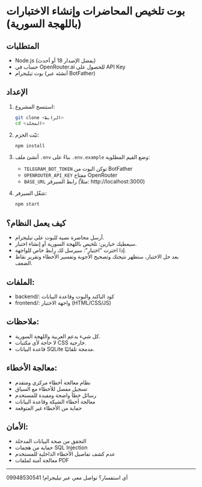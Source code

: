 # بوت تلخيص المحاضرات وإنشاء الاختبارات (باللهجة السورية)

## المتطلبات
- Node.js (يفضل الإصدار 18 أو أحدث)
- حساب في OpenRouter.ai للحصول على API Key
- بوت تيليجرام (أنشئه عبر BotFather)

## الإعداد
1. استنسخ المشروع:
   ```bash
   git clone <الرابط>
   cd <المجلد>
   ```
2. ثبّت الحزم:
   ```bash
   npm install
   ```
3. أنشئ ملف `.env` بناءً على `.env.example` وضع القيم المطلوبة:
   - `TELEGRAM_BOT_TOKEN` توكن البوت من BotFather
   - `OPENROUTER_API_KEY` مفتاح OpenRouter
   - `BASE_URL` رابط السيرفر (مثلاً: http://localhost:3000)

4. شغّل السيرفر:
   ```bash
   npm start
   ```

## كيف يعمل النظام؟
- أرسل محاضرة نصية للبوت على تيليجرام.
- سيعطيك خيارين: تلخيص باللهجة السورية أو إنشاء اختبار.
- إذا اخترت "اختبار": سيرسل لك رابط خاص للواجهة.
- بعد حل الاختبار، ستظهر نتيجتك وتصحيح الأجوبة وتفسير الأخطاء وتقرير نقاط الضعف.

## الملفات:
- backend/: كود الباكند والبوت وقاعدة البيانات
- frontend/: واجهة الاختبار (HTML/CSS/JS)

## ملاحظات:
- كل شيء يدعم العربية واللهجة السورية.
- لا حاجة لأي مكتبات CSS خارجية.
- قاعدة البيانات SQLite مدمجة تلقائيًا.

## معالجة الأخطاء:
- نظام معالجة أخطاء مركزي ومتقدم
- تسجيل مفصل للأخطاء مع السياق
- رسائل خطأ واضحة ومفيدة للمستخدم
- معالجة أخطاء الشبكة وقاعدة البيانات
- حماية من الأخطاء غير المتوقعة

## الأمان:
- التحقق من صحة البيانات المدخلة
- حماية من هجمات SQL Injection
- عدم كشف تفاصيل الأخطاء الداخلية للمستخدم
- معالجة آمنة لملفات PDF

---

أي استفسار؟ تواصل معي عبر تيليجرام! 
09948530541